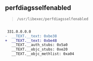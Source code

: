 ## perfdiagsselfenabled

> `/usr/libexec/perfdiagsselfenabled`

```diff

 331.0.0.0.0
-  __TEXT.__text: 0xbe38
+  __TEXT.__text: 0xbe48
   __TEXT.__auth_stubs: 0x5a0
   __TEXT.__objc_stubs: 0xe20
   __TEXT.__objc_methlist: 0xa04

```
